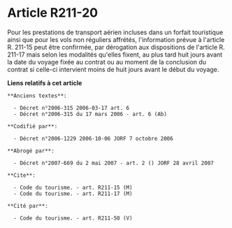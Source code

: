 # Article R211-20

Pour les prestations de transport aérien incluses dans un forfait touristique ainsi que pour les vols non réguliers affrétés,
l'information prévue à l'article R. 211-15 peut être confirmée, par dérogation aux dispositions de l'article R. 211-17 mais
selon les modalités qu'elles fixent, au plus tard huit jours avant la date du voyage fixée au contrat ou au moment de la
conclusion du contrat si celle-ci intervient moins de huit jours avant le début du voyage.

**Liens relatifs à cet article**

	**Anciens textes**:

	  - Décret n°2006-315 2006-03-17 art. 6
	  - Décret n°2006-315 du 17 mars 2006 - art. 6 (Ab)

	**Codifié par**:

	  - Décret n°2006-1229 2006-10-06 JORF 7 octobre 2006

	**Abrogé par**:

	  - Décret n°2007-669 du 2 mai 2007 - art. 2 () JORF 28 avril 2007

	**Cite**:

	  - Code du tourisme. - art. R211-15 (M)
	  - Code du tourisme. - art. R211-17 (M)

	**Cité par**:

	  - Code du tourisme. - art. R211-50 (V)
